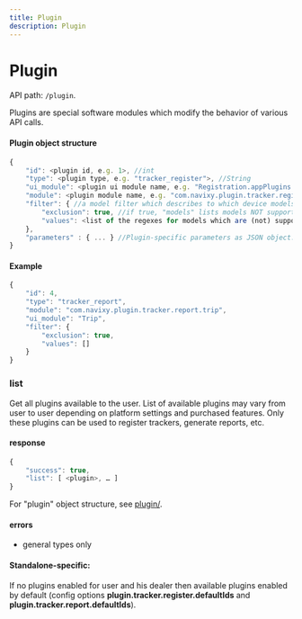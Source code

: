 ```yaml
---
title: Plugin
description: Plugin
---
```


# Plugin

API path: `/plugin`.

Plugins are special software modules which modify the behavior of various API calls.

#### Plugin object structure

```js
{
    "id": <plugin id, e.g. 1>, //int
    "type": <plugin type, e.g. "tracker_register">, //String
    "ui_module": <plugin ui module name, e.g. "Registration.appPlugins.BundledSim">, //String
    "module": <plugin module name, e.g. "com.navixy.plugin.tracker.register.bundled_sim">, //String
    "filter": { //a model filter which describes to which device models this plugin is applicable
        "exclusion": true, //if true, "models" lists models NOT supported by this plugin, if false, "models" contains all supported models
        "values": <list of the regexes for models which are (not) supported by this plugin, e.g. ["navixymobile", "mobile_unknown.*"]> //string[]
    },
    "parameters" : { ... } //Plugin-specific parameters as JSON object. This field is omitted if it's null (and it is null most of the time)
}
```

#### Example

```js
{
    "id": 4,
    "type": "tracker_report",
    "module": "com.navixy.plugin.tracker.report.trip",
    "ui_module": "Trip",
    "filter": {
        "exclusion": true,
        "values": []
    }
}
```

### list

Get all plugins available to the user. List of available plugins may vary from user to user depending on platform settings and purchased features. Only these plugins can be used to register trackers, generate reports, etc.

#### response

```js
{
    "success": true,
    "list": [ <plugin>, … ]
}
```

For "plugin" object structure, see [plugin/](#plugin).

#### errors

* general types only

#### Standalone-specific:

If no plugins enabled for user and his dealer then available plugins enabled by default (config options **plugin.tracker.register.defaultIds** and **plugin.tracker.report.defaultIds**).